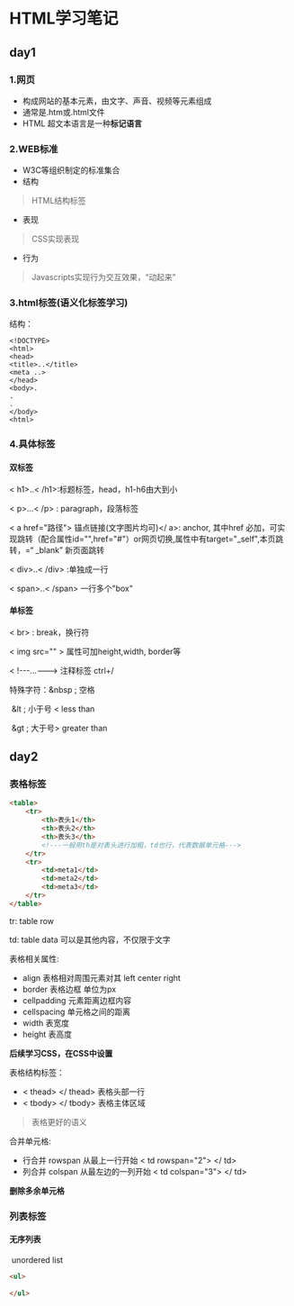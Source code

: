 # HTML学习笔记



## day1 

###  1.网页

* 构成网站的基本元素，由文字、声音、视频等元素组成
* 通常是.htm或.html文件
* HTML 超文本语言是一种**标记语言**

### 2.WEB标准

* W3C等组织制定的标准集合
* 结构

> HTML结构标签

* 表现

> CSS实现表现

* 行为

> Javascripts实现行为交互效果，“动起来”

### 3.html标签(语义化标签学习)

结构：

    <!DOCTYPE>
    <html>
    <head>
    <title>..</title>
    <meta ..>
    </head>  
    <body>.
    .
    .
    </body>
    <html>

 



### 4.具体标签

#### 双标签

< h1>..< /h1>:标题标签，head，h1-h6由大到小

< p>...< /p> : paragraph，段落标签

< a href="路径"> 锚点链接(文字图片均可)</ a>:  anchor, 其中href 必加，可实现跳转（配合属性id="",href="#"）or网页切换,属性中有target="_self",本页跳转，=“ _blank” 新页面跳转

< div>..< /div> :单独成一行

< span>..< /span> 一行多个"box"

#### 单标签

< br> : break，换行符

< img src="" > 属性可加height,width, border等

< !---...---> 注释标签  ctrl+/ 

特殊字符：&nbsp ; 空格  

​                   &lt ;  小于号 <   less than

​                   &gt ; 大于号>   greater than

## day2

### 表格标签

```html
<table>
    <tr>
        <th>表头1</th>
        <th>表头2</th>
        <th>表头3</th>
        <!---一般用th是对表头进行加粗，td也行，代表数据单元格--->
    </tr>
    <tr>
        <td>meta1</td>
        <td>meta2</td>
        <td>meta3</td>
    </tr>
</table>
```

tr: table row  

td: table data  可以是其他内容，不仅限于文字

表格相关属性:

* align    表格相对周围元素对其 left center right
* border  表格边框 单位为px
* cellpadding  元素距离边框内容
* cellspacing   单元格之间的距离
* width           表宽度
* height         表高度

**后续学习CSS，在CSS中设置**

表格结构标签：

* < thead> </ thead>  表格头部一行
* < tbody> </ tbody> 表格主体区域

>  表格更好的语义

合并单元格:

* 行合并  rowspan   从最上一行开始 < td rowspan="2"> </ td>
* 列合并  colspan  从最左边的一列开始  < td colspan="3"> </ td>

**删除多余单元格**



### 列表标签

#### 无序列表

​	unordered list

```html
<ul>
    
</ul>
```









